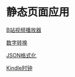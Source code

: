 # 静态页面应用

[B站视频播放器](https://yougg.github.io/pageapp/bilibili-player/)

[数字转换](https://yougg.github.io/pageapp/convert-number/)

[JSON格式化](https://yougg.github.io/pageapp/json/)

[Kindle时钟](https://yougg.github.io/pageapp/clock/)
